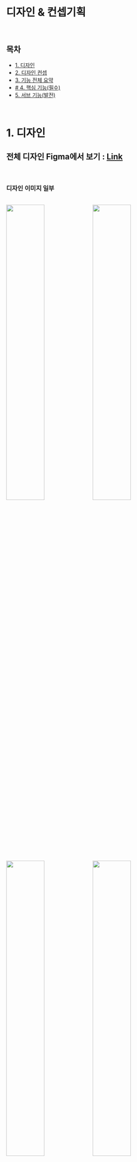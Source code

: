 # 디자인 & 컨셉기획

<br>

## 목차
- [1. 디자인](#1.-디자인)
- [2. 디자인 컨셉](#2.-디자인-컨셉)
- [3. 기능 전체 요약](#3.-기능-전체-요약)
- [# 4. 핵심 기능(필수)](#4.-핵심-기능(필수))
- [5. 서브 기능(발전)](#5.-서브-기능(발전))

<br>

# 1. 디자인

## 전체 디자인 Figma에서 보기 : [Link](https://www.figma.com/file/Zj3q1FY4OUMf2ZNR5qZRiZ/tupli---UCC-%EC%B5%9C%EC%A2%85?node-id=0%3A1)

<br>

### 디자인 이미지 일부

<br>

<img width="45%" src="https://user-images.githubusercontent.com/55949647/154180742-286bf32b-97af-4bc7-91eb-70c5b2f86c6b.png"/>
<img width="45%" src="https://user-images.githubusercontent.com/55949647/154187788-b88b5a3c-2688-4d94-8b6c-12bee42e176f.png"/>
<img width="45%" src="https://user-images.githubusercontent.com/55949647/154187324-3d896b27-1721-4c90-a6bd-74a9a0c0b1d7.png"/>
<img width="45%" src="https://user-images.githubusercontent.com/55949647/154187357-ed631bd9-3aa4-4d68-8006-66c2bcdf2c9b.png"/>

<br>

### 전체 디자인은 Figma 링크를 참고해주세요.

<br>

# 2. 디자인 컨셉

> **나의 유튜브 취향을 공유하고 타인의 유튜브 취향을 엿보며,
다양하고 재미있는 유튜브 영상을 사냥하러 다닐 수 있는 커뮤니티**
> 

> **비슷한 취향을 가진 유저들을 위한 소통의 장**
> 
- **컬러**
    
![image](https://user-images.githubusercontent.com/55949647/154189063-10df3fe6-a5f5-4c40-8a19-e9c46038bfff.png)
    
![image](https://user-images.githubusercontent.com/55949647/154189115-811f486a-44af-4676-b617-6bcb81139402.png)
    
- **디자인 컨셉**
    - 기솔
        - 플레이리스트 - CD
        - 방 - CD 플레이어를 트는
        
![image](https://user-images.githubusercontent.com/55949647/154189331-ba906757-52f4-4de1-b9fb-b1dd8dcefbf7.png)

<br>

# 3. 기능 전체 요약

- **플레이리스트**
    - 생성 방식
        - 유저가 직접 골라 생성
        - 서비스 내부적으로 플레이리스트 생성 (알고리즘 방식)
    - CRUD
    - 좋아요
    - 댓글
        - 좋아요/베댓
        - 신고 기능
        - CRUD
        - 회원만 댓글을 달 수 있도록 허용 (익명 테러 방지)
    - 스킵(게시글 큐레이션)
    - 신고 기능
    - 랜덤 플레이리스트
        - 예) 유저들의 선호도를 분석하여 다음 영상을 재생해줌
    - 플레이리스트 명을 사용자 친화적, 감성적으로 넣기 (어떤식으로 구현할지??)
        - = 플레이리스트를 사용자가 덜 지루하게 느끼게 하는 방법
        - 예시 ) 주말 오후 배고픈 00을 위한 먹방 플레이리스트, INFJ를 위한 쉽게 배우는 경제학 플레이리스트
    - 특정 플레이리스트를 팝업 형태로 넣어 추천하기 (광고/방해 느낌이 날 위험도 있을 것 같음)
        - 하나의 플레이리스트를 모달 형태로 이런 플리는 어떠세요? 라며 사용자에게 추천해주기
        - 아직 팝업이 나오는 지점은 미정
    - 플레이리스트의 CD 애니메이션
        - 방에서 시청 시작시 애니메이션 후 페이드아웃되는 형태
        - 보지 않은 플리랑/본 플리랑 테두리 색 다르게 처리
            - 인스타그램 스토리 참조. 액션은 없지만 있는 듯한 느낌.

<br>        

- **영상 함께보기**
    - **플레이룸 생성**
        - 제목
        - 내용
        - 플레이리스트선택 or 영상 선택
        - 태그
        - 공개 범위 설정
            - 전체 공개, 일부 공개, 비공개
            - 초대 기능
                - 비공개의 경우, 친구 그룹별 초대 기능 (알림/링크 공유)
                - 카카오톡 공유하기
                - 랜덤 유저에게 스트리밍 초대장 보내기 기능
                    - 무작위/선호 취향 기준
                    - 이메일을 통한 초대
                - 유저 별로 초대장을 맞팔 기준으로 받을지 설정 가능
        - 최대 유저 수 설정
        - 영상 시간 조작 권한 설정
        - 시청 시간 지정
            - 영구/특정 기간 동안만
        - 시간 내 종료시 반복 재생 기본값
        - 음성 허용 여부
            - 방장/유저별 권한 설정
        - 랜덤 스트리밍(옵션)

<br>

- **함께 시청하기**
    - 채팅
        - 텍스트 채팅
            - 특정 유저 메시지 숨김 기능
                - 다른 사람의 채팅 메세지를 1초간 누르면 숨김
                - 다수에게 숨김을 당한 유저는 일정 시간 블라인드 처리
                    - 채팅을 쳐도 다른사람에게 전달 안됨 (메세지만 숨기는게 아니라 아예 안뜨도록)
                    - 또 자기가 숨겨졌다는 사실은 본인은 모름
            - 이모지
        - 음성 채팅
        - 채팅창에서 유저별 팔로우/프로필 페이지 이동
        - 채팅방 효과 (예시?)
    - 시청 도중 영상 추가 기능
        - 플레이리스트 작성자의 경우, 새로 수정한 방으로 저장할지 선택 가능
    - 강제 퇴장 기능
        - 운영자
    - 신고 기능
        - vote-kick처럼 참여자의 일정 비율 이상 신고하면 바로 퇴장
    - 방장 카메라 화면 공유
    - 장시간 미재생시 비활성화(상태변화)
        - 빨간색(ON PLAY) ⇒ 회색(ON PLAY)
        - 추천 기준에도 반영가능할듯

<br>

- **네비게이션 바**
    - 상단
        - 로고
        - 알림
            - 알림 종류
                - 앱 내 알림
                    - 상태 알림
                        - ~~님이 유저님의 플레이리스트로 시청 중입니다
                        - 새로운 플레이룸이 시작된 경우 팔로워들에게 알림
                            - 장시간 중단된 플레이룸이 재개된 경우 팔로워들에게 알림
                    - 추천 알림 : ~~ 플레이리스트 함께 시청하는 건 어떠신가요?
                - 카카오톡 알림
    - 하단
        - 홈
            - 뉴스피드
                - 팔로우하는 사람이 생성한 플레이리스트/플레이룸 (큐레이션 리스트)
                - 팔로우하는 사람이 공유한 플레이리스트/플레이룸
                    - 시청할 멤버 구하기
        - 검색
            - 인스타 검색 기능 참조
                
        - 만들기
            - 플레이리스트
                - 생성 후 플레이룸 생성할지 여부 확인
            - 플레이룸
                - 기존 플레이리스트로 생성하기
                - 새로 영상 추가해서 생성하기
                    - 0개로 시작도 가능
                    - 플레이 중에 추가가능
                    - 작성자에게 룸을 나갈 때 이걸로 플레이리스트를 생성할지 여부 확인
        - 피드탭
            - 플레이리스트 섹션 (트렌드)
                - 좋아요 상위 10개
                - 키워드 설정 기준으로 노출
            - 플레이룸 섹션 (트렌드)
                - 좋아요 상위 10개
                - 키워드 설정 기준으로 노출
            - 추천 알고리즘 공유
            - 짧게 영상 올리기(보류)
                - 안되면 영상 전체
        - 프로필
    - 뒤로가기 버튼

<br>

- **계정**
    - 로그인
        - 로그인 유도 단계 지정
        - 자동 로그인 여부
    - 회원가입
        - 이메일/닉네임/비밀번호/성별(선택)/생년월일(선택)
        - 회원 타입
            - 이메일 회원 (이메일 고정)
            - OAuth 회원
        - 프로필 이미지
            - 기본
            - 사진 업로드
                - 단, 사진 업로드는 모바일에서 특히 아이폰에서 필히 알아봐야 함
        - 랜덤 닉네임 추천
        - 취향 설정
            - FLO 참고
        - 사용 가이드
    - Page Not Found 페이지
    - Error 페이지
    - 유저 페이지 (유저페이지)
        - 계정 설정
            - 이메일 계정
            - 회원정보 수정
                - 이메일은 고정
                - 비밀번호 변경 가능(OAuth는 OAuth로만 로그인 가능)
                - 닉네임
            - 결제 서비스 등록/해제 - 결제 방식
            - 프리미엄 서비스 등록/해제 - 구독 여부
            - 로그아웃
        - 닉네임 변경
            - 신고 먹은 경우 닉네임 변경 제한
        - 자기소개 글 설정 가능
            - 채널, 플레이리스트 선정 컨셉 소개
        - 프로필 사진 설정 가능
        - 프로필 상단
            - 현재 참여중인 방
            - 취향 데이터 시각화
                - 플레이리스트, 방을 분석해서 해당 유저의 취향 데이터 시각화
                    - ex) 원형 차트로 가장 많이 작성한 플레이리스트 태그 상위 10개
                    - ex) 막대 그래프로 주로 많이 본 유튜브 채널 상위 10개
                - 뱃지 (취향 데이터 시각화)
                    - 3개 정도 설정 가능
                    - 달성시 팝업
                    - 게이미피케이션 적용
        - 프로필 피드
            - 섹션
                - 작성한 플레이리스트
                - 만든 방
                - 큐레이션(스크랩/스킵) 리스트
            - 페이스북 프로필 형태
                
    - 팔로우/스킵
        - 팔로우
            - 좋아하는 유저(스트리밍 운영자 혹은 괜찮은 플레이리스트 작성자)를 팔로우
        - 스킵
            - 싫어하는 유저는 서로 아예 못보게 처리 (상호 소통 완전 차단)
    - 큐레이션 세트 설정
        - 태그 설정
            - 좋아하는 태그 설정
            - 싫어하는 태그 설정
            - 이건 메인 피드에서 노출
        - 알고리즘 설정

<br>

# 4. 핵심 기능(필수)

1. **플레이리스트 만들기
| 2가지 방식 (유저가 직접, 서비스 내부에 이미 있음)**
    - 유저가 직접 플레이리스트를 만듦.
        - 취향에 따라 유튜브 영상을 유저가 묶어서 플레이리스트를 만듦
    - 서비스 내부적으로 직접 플레이리스트를 만듦.
    
    ```
    ‼️ 서비스에서 직접적으로 플레이리스트를 제공하는 것은 
    추천 알고리즘이 들어갈 것 같아서 백엔드와의 논의 필요 ‼️
    ```

<br>    
    
2. **영상 함께 보기**
    1. **플레이리스트를 재생할 방 만들기**
        - 반복 재생 여부
        - 랜덤 플레이리스트 여부
            - 예) 유저들의 선호도를 분석하여 다음 영상을 재생해줌
    2. **방에서 플레이리스트 재생하여 함께 시청하기**
        - 라이브 시간 설정
        - 채팅 기능

<br>        

# 5. 서브 기능(발전)

- 형준
    - 댓글
        - 플레이리스트에 붙는 기능 (cf. 플레이리스트 - 댓글 / 스트리밍 - 채팅)
        - 좋아요 (싫어요는 신고 기능으로 대체)
        - 대댓글 (대댓글은 가리도록)
        - 신고 (싫어요 대용? 좋아요는 이유 없이 가능, 싫어요는 이유 있어야 가능)
        - 작성, 수정, 삭제는 전부 지원
        - 회원만 댓글을 달 수 있도록 허용 (익명 테러 방지)
    - 채팅
        - 스트리밍에 붙는 기능
        - 메세지 숨김 가능 (다른 사람의 채팅 메세지를 1초간 누르면 숨김)
        - 다수에게 숨김을 당한 유저는 일정 시간 블라인드 처리 📌
            - 채팅을 쳐도 다른사람에게 전달 안됨 (메세지만 숨기는게 아니라 아예 안뜨도록)
            - 또 자기가 숨겨졌다는 사실은 본인은 모름
    - 계정 설정
        - 이메일은 고정
        - 이메일 계정 비밀번호 변경 가능 (OAuth는 OAuth로만 로그인 가능)
        - 컨텐츠 차단 기능 (싫어하는 태그, 싫어하는 유저, 싫어하는 플레이 리스트)
            - 스킵 기능(명세)
        - 특히, 싫어하는 유저는 서로 아예 못보게 처리 (상호 소통 완전 차단)
    - 유저 페이지
        - 닉네임 변경 가능 (신고 먹은 경우 닉네임 변경 제한?)
        - 자기소개 글 설정 가능 (채널, 플레이리스트 선정 컨셉 소개)
        - 프로필 사진 설정 가능
        - 즐겨찾기 기능 (좋아하는 태그, 좋아하는 플레이리스트로 바로 이동)
            - 스크랩 기능(명세)
        - 트위터나 카카오스토리같은 짧은길이(140자 정도)의 SNS 기능 추가하면?
    - 팔로우
        - 좋아하는 유저(스트리밍 운영자 혹은 괜찮은 플레이리스트 작성자)를 팔로우
        - 새로운 플레이리스트를 작성한 경우 팔로워들에게 알림 전송
        - 새로운 SNS 글을 올린 경우에도 알림 전송?? (글은 보고싶지 않은 사람은???)
        - 새로운 스트리밍이 시작된 경우 팔로워들에게 알림 전송
        - 장시간(1시간 이상?) 중단된 스트리밍이 재개된 경우 팔로워들에게 알림 전송
    

---

- 기솔
    - 추천 알고리즘 공유
    - 랜덤 스트리밍
    - 프로필 뱃지 (게이미피케이션 적용) 🍎
        - 달성시 팝업
    - 함께 시청할 방 만들기
        - 공개/비공개
        - 비공개의 경우, 친구 그룹별 초대 기능 (알림/링크 공유)
            - 카카오톡 공유하기
        - 태그 설정
        - 영상 시간 조작 권한 설정
        - 시청 시간 지정
            - 영구/특정 기간 동안만
    - 함께 시청하기
        - 방장 카메라 화면 공유 및 음성 송출
        - 강제 퇴장 기능 (운영자) 📌
        - 신고 기능 (vote-kick)
        - 채팅창에서 유저별 팔로우/프로필 페이지 이동
    - 시청 도중 영상 추가 기능
        - 플레이리스트 작성자의 경우, 새로 수정한 방으로 저장할지 선택 가능
    - 프로필 페이지
        - 작성한 플레이리스트/최신 참여한 방
        - 플레이리스트, 방을 분석해서 해당 유저의 취향 데이터 시각화 🍎 📌
            - ex) 원형 차트로 가장 많이 작성한 플레이리스트 태그 상위 10개
            - ex) 막대 그래프로 주로 많이 본 유튜브 채널 상위 10개
    - 푸시 알림
        - 상태 알림 : ~~님이 유저님의 플레이리스트로 시청 중입니다
        - 추천 알림 : ~~ 플레이리스트 함께 시청하는 건 어떠신가요?
    - 뉴스피드
        - 팔로우하는 사람이 올린 플레이리스트, 팔로우하는 사람이 공유한 플레이리스트/방, 팔로우하는 사람이 시청중인 방
        - 시청할 멤버 구하기 게시글
        - 짧게 영상 올리기 게시글 (된다면)
    - 베댓 기능
    

---

- 하영
    - 회원
        - 로그인
            - 로그인 유도 단계 지정
            - 자동 로그인 여부
        - 로그아웃
        - 회원가입
            - 랜덤 아이디 추천 📌
            - 프로필 기본 이미지, 그 외 사진 업로드 가능하도록(단, 사진 업로드는 모바일에서 특히 아이폰에서 필히 알아봐야함)
        - 회원정보 수정
        - 결제 서비스 등록/해제
            - 어떤 결제 방식 사용할 지
        - 프리미엄 서비스 등록/해제
            - 튜플리 서비스 구독 여부
        
    - 메인
        - 알림
            - 알림이 왔을 때 추가 액션 등을 사용자에게 보여주기
                - 단, 모바일 앱이 아니라 웹이라서 폰에 알림을 주는 게 힘듦.
                - 실시간 백그라운드 알림은 힘드나, 유저의 특정 액션에 대한 알림이나 행동 유도를 위한 것들은 가능하니, 이를 이용하는 것도 좋을 듯
                - 단순 알림 보다 더 좋은 워딩을 통해 함께 소통하는 서비스임을 사용자에게 느끼게 해줘도 좋을 듯
                - 카카오톡 알림 연동하면 어떨지 🍎📌
                
        - 플레이리스트
            - 플레이리스트 명을 사용자 친화적, 감성적으로 넣기
                - = 플레이리스트를 사용자가 덜 지루하게 느끼게 하는 방법
                - 예시 ) 주말 오후 배고픈 00을 위한 먹방 플레이리스트, INFJ를 위한 쉽게 배우는 경제학 플레이리스트
            - 특정 플레이리스트를 팝업 형태로 넣어 추천하기 📌
                - 하나의 플레이리스트를 모달 형태로 이런 플리는 어떠세요? 라며 사용자에게 추천해주기
                - 아직 팝업이 나오는 지점은 미정
            - 시청한 플레이리스트는 테두리 색변경과 같이 처리하면 좋을듯
            - 플레이리스트의 CD가 애니메이션을 하는 지점이 어디일까?
                - 모바일이라 마우스 오버가 안됨. 클릭한 뒤에 돌아가고 페이지가 로드 되면, 지루할 수 있음. 1-2번은 괜찮지만 플레이리스트를 탐색할 때마다 애니메이션을 기다려야 한다면 지루할 것 같음
                - ⇒ 방에서 시청 시작시 애니메이션 후 페이드아웃되는 형태
            
        - 추천 스트리밍
            - 스트리밍 시에 주최자가 반드시 영상이나, 오디오가 참여되어야 할 듯
                - 유튜브 영상을 채팅으로만 소통한다..? 나는.. 유튜브 빨리감기로 봐서..
                - 분위기를 주도해줄 사람 필요
                - 스푼 라디오 같은 느낌? 오디오만 했을 때
            - 친구 초대 기능 - 카카오톡 공유 📌🍎
                - 카카오톡 공유를 통하여 알림주기 → 안정된 서비스임을 어필 가능
                - QR도 좋긴 한데, 귀찮다.
                    - 초대하려는 사람과 유저는 보통 비대면인 상태에서 공유하기 때문
            - 실시간 채팅 기능
                - 이 부분에서의 수익 모델 창출도 가능할 듯 (채팅방 효과, 이모티콘 등)
            - 랜덤한 유저에게 스트리밍 **초대장 보내기** 기능 📌🍎
                - 이메일을 통한 초대
                - 서비스 내 알림을 통한 초대
                - 스트리밍 시각 예약 가능
                - 랜덤한 유저 선정 : 무작위, 선호 취향 비슷 등
        
        - 스트리밍 방 생성
            - 방 생성 시 제한 기능
                - 스트리밍 시간
                - 최대 유저 수
                - 공개 범위 설정
                    - 전체 공개, 일부 공개, 비공개
                - 초대장 발송 여부

<br>

# 화면 구성(기능) 테이블

<br>

## 기능명세서 Notion에서 보기 : [Link](https://extreme-xylocarp-87d.notion.site/3a319a17615641a9a1b298e3d780e286?v=818fc3b14cd74d53a48362557ceab9de)

<br>

![화면구성(기능)](https://user-images.githubusercontent.com/55949647/154224231-32848fb2-90b3-4d0c-81f4-e65531073854.png)

<br>

### 자세히 보려면 Notion 링크를 참고해주세요.